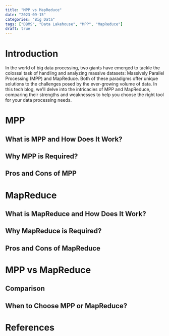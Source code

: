 ```yaml
---
title: "MPP vs MapReduce"
date: "2023-09-15"
categories: "Big Data"
tags: ["DBMS", "Data Lakehouse", "MPP", "MapReduce"]
draft: true
---
```


# Introduction

In the world of big data processing, two giants have emerged to tackle the colossal task of handling and analyzing massive datasets: Massively Parallel Processing (MPP) and MapReduce. Both of these paradigms offer unique solutions to the challenges posed by the ever-growing volume of data. In this tech blog, we'll delve into the intricacies of MPP and MapReduce, comparing their strengths and weaknesses to help you choose the right tool for your data processing needs.

# MPP

## What is MPP and How Does It Work?

## Why MPP is Required?

## Pros and Cons of MPP

# MapReduce

## What is MapReduce and How Does It Work?

## Why MapReduce is Required?

## Pros and Cons of MapReduce

# MPP vs MapReduce

## Comparison

## When to Choose MPP or MapReduce?

# References